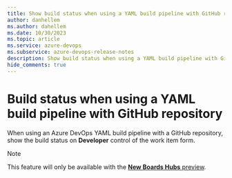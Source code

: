 ```yaml
---
title: Show build status when using a YAML build pipeline with GitHub repository
author: danhellem
ms.author: dahellem
ms.date: 10/30/2023
ms.topic: article
ms.service: azure-devops
ms.subservice: azure-devops-release-notes
description: Show build status when using a YAML build pipeline with GitHub repository
hide_comments: true
---
```


# Build status when using a YAML build pipeline with GitHub repository

When using an Azure DevOps YAML build pipeline with a GitHub repository, show the build status on **Developer** control of the work item form.

> [!NOTE]
> This feature will only be available with the [**New Boards Hubs** preview](https://devblogs.microsoft.com/devops/new-boards-hub-public-preview/).